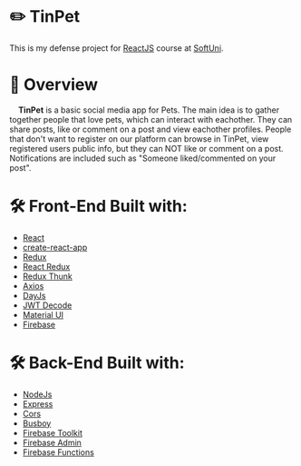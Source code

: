 # :pencil2: TinPet
This is my defense project for <a href="https://softuni.bg/trainings/3575/reactjs-november-2021">ReactJS</a> course at [SoftUni](https://softuni.bg).

# :memo: Overview
&nbsp;&nbsp;&nbsp;&nbsp;**TinPet** is a basic social media app for Pets. The main idea is to gather together people that love pets, which can interact with eachother. They can share posts, like or comment on a post and view eachother profiles. People that don't want to register on our platform can browse in TinPet, view registered users public info, but they can NOT like or comment on a post. Notifications are included such as "Someone liked/commented on your post".
  
# 🛠 Front-End Built with:
* [React](https://github.com/facebook/react)
* [create-react-app](https://github.com/facebook/create-react-app)
* [Redux](https://github.com/reduxjs/redux)
* [React Redux](https://github.com/reduxjs/react-redux)
* [Redux Thunk](https://github.com/reduxjs/redux-thunk)
* [Axios](https://github.com/axios/axios)
* [DayJs](https://github.com/iamkun/dayjs)
* [JWT Decode](https://github.com/auth0/jwt-decode)
* [Material UI](https://github.com/mui-org/material-ui)
* [Firebase](https://firebase.google.com/)
 # 🛠 Back-End Built with:
* [NodeJs](https://github.com/nodejs/node)
* [Express](https://github.com/expressjs/express)
* [Cors](https://github.com/expressjs/cors)
* [Busboy](https://github.com/mscdex/busboy)
* [Firebase Toolkit](https://github.com/firebase/firebase-tools)
* [Firebase Admin](https://github.com/firebase/firebase-admin-node)
* [Firebase Functions](https://github.com/firebase/firebase-functions)

